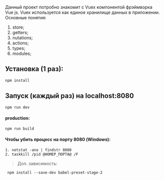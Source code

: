 Данный проект потробно знакомит с Vuex компонентой фрэймворка Vue js. 
Vuex используется как единое хранилище данных в приложении.
Основные понятия:
1. store;
2. getters;
3. nutations;
4. actions;
5. types;
6. modules;


## Установка (1 раз):

``` bash
npm install
```
## Запуск (каждый раз) на localhost:8080
```
npm run dev
```
#### production:
```
npm run build
```

#### Чтобы убить процесс на порту 8080 (Windows):
```
1. netstat -ano | findstr 8080
2. taskkill /pid @НОМЕР_ПОРТА@ /F
``` 
> Доп. зависимость:
``` 
 npm install --save-dev babel-preset-stage-2
``` 

